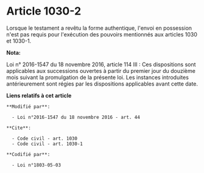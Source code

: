 # Article 1030-2

Lorsque le testament a revêtu la forme authentique, l'envoi en possession n'est pas requis pour l'exécution des pouvoirs
mentionnés aux articles 1030 et 1030-1.

**Nota:**

Loi n° 2016-1547 du 18 novembre 2016, article 114 III : Ces dispositions sont applicables aux successions ouvertes à partir
du premier jour du douzième mois suivant la promulgation de la présente loi. Les instances introduites antérieurement sont
régies par les dispositions applicables avant cette date.

**Liens relatifs à cet article**

	**Modifié par**:

	  - Loi n°2016-1547 du 18 novembre 2016 - art. 44

	**Cite**:

	  - Code civil - art. 1030
	  - Code civil - art. 1030-1

	**Codifié par**:

	  - Loi n°1803-05-03
